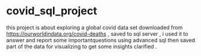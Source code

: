 # covid_sql_project

this project is about exploring a global covid data set downloaded from  https://ourworldindata.org/covid-deaths , saved to sql server , i used it to answer and report some importantquestions using advanced sql then saved part of the data for visualizing to get some insights clarified .
